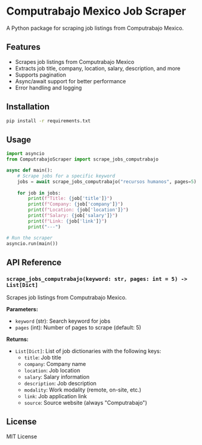 # Computrabajo Mexico Job Scraper

A Python package for scraping job listings from Computrabajo Mexico.

## Features

- Scrapes job listings from Computrabajo Mexico
- Extracts job title, company, location, salary, description, and more
- Supports pagination
- Async/await support for better performance
- Error handling and logging

## Installation

```bash
pip install -r requirements.txt
```

## Usage

```python
import asyncio
from ComputrabajoScraper import scrape_jobs_computrabajo

async def main():
    # Scrape jobs for a specific keyword
    jobs = await scrape_jobs_computrabajo("recursos humanos", pages=5)
    
    for job in jobs:
        print(f"Title: {job['title']}")
        print(f"Company: {job['company']}")
        print(f"Location: {job['location']}")
        print(f"Salary: {job['salary']}")
        print(f"Link: {job['link']}")
        print("---")

# Run the scraper
asyncio.run(main())
```

## API Reference

### `scrape_jobs_computrabajo(keyword: str, pages: int = 5) -> List[Dict]`

Scrapes job listings from Computrabajo Mexico.

**Parameters:**
- `keyword` (str): Search keyword for jobs
- `pages` (int): Number of pages to scrape (default: 5)

**Returns:**
- `List[Dict]`: List of job dictionaries with the following keys:
  - `title`: Job title
  - `company`: Company name
  - `location`: Job location
  - `salary`: Salary information
  - `description`: Job description
  - `modality`: Work modality (remote, on-site, etc.)
  - `link`: Job application link
  - `source`: Source website (always "Computrabajo")

## License

MIT License 
